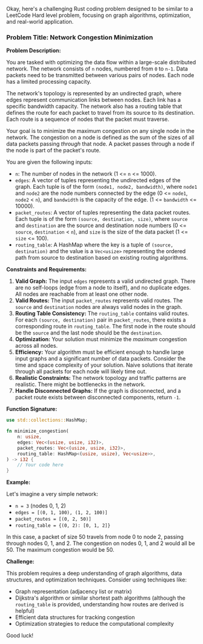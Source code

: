 Okay, here's a challenging Rust coding problem designed to be similar to a LeetCode Hard level problem, focusing on graph algorithms, optimization, and real-world application.

### Problem Title:  Network Congestion Minimization

**Problem Description:**

You are tasked with optimizing the data flow within a large-scale distributed network.  The network consists of `n` nodes, numbered from `0` to `n-1`.  Data packets need to be transmitted between various pairs of nodes.  Each node has a limited processing capacity.

The network's topology is represented by an undirected graph, where edges represent communication links between nodes. Each link has a specific bandwidth capacity. The network also has a routing table that defines the route for each packet to travel from its source to its destination. Each route is a sequence of nodes that the packet must traverse.

Your goal is to minimize the maximum congestion on any single node in the network.  The congestion on a node is defined as the sum of the sizes of all data packets passing *through* that node.  A packet passes through a node if the node is part of the packet's route.

You are given the following inputs:

*   `n`: The number of nodes in the network (1 <= `n` <= 1000).
*   `edges`: A vector of tuples representing the undirected edges of the graph. Each tuple is of the form `(node1, node2, bandwidth)`, where `node1` and `node2` are the node numbers connected by the edge (0 <= `node1`, `node2` < `n`), and `bandwidth` is the capacity of the edge. (1 <= `bandwidth` <= 10000).
*   `packet_routes`: A vector of tuples representing the data packet routes. Each tuple is of the form `(source, destination, size)`, where `source` and `destination` are the source and destination node numbers (0 <= `source`, `destination` < `n`), and `size` is the size of the data packet (1 <= `size` <= 100).
*   `routing_table`: A HashMap where the key is a tuple of `(source, destination)` and the value is a `Vec<usize>` representing the ordered path from source to destination based on existing routing algorithms.

**Constraints and Requirements:**

1.  **Valid Graph:** The input `edges` represents a valid undirected graph. There are no self-loops (edge from a node to itself), and no duplicate edges. All nodes are reachable from at least one other node.
2.  **Valid Routes:** The input `packet_routes` represents valid routes. The `source` and `destination` nodes are always valid nodes in the graph.
3.  **Routing Table Consistency:** The `routing_table` contains valid routes. For each `(source, destination)` pair in `packet_routes`, there exists a corresponding route in `routing_table`. The first node in the route should be the `source` and the last node should be the `destination`.
4.  **Optimization:** Your solution must minimize the *maximum* congestion across all nodes.
5.  **Efficiency:** Your algorithm must be efficient enough to handle large input graphs and a significant number of data packets.  Consider the time and space complexity of your solution.  Naive solutions that iterate through all packets for each node will likely time out.
6.  **Realistic Constraints:**  The network topology and traffic patterns are realistic. There might be bottlenecks in the network.
7.  **Handle Disconnected Graphs:** If the graph is disconnected, and a packet route exists between disconnected components, return `-1`.

**Function Signature:**

```rust
use std::collections::HashMap;

fn minimize_congestion(
    n: usize,
    edges: Vec<(usize, usize, i32)>,
    packet_routes: Vec<(usize, usize, i32)>,
    routing_table: HashMap<(usize, usize), Vec<usize>>,
) -> i32 {
    // Your code here
}
```

**Example:**

Let's imagine a very simple network:

*   `n = 3` (nodes 0, 1, 2)
*   `edges = [(0, 1, 100), (1, 2, 100)]`
*   `packet_routes = [(0, 2, 50)]`
*   `routing_table = {(0, 2): [0, 1, 2]}`

In this case, a packet of size 50 travels from node 0 to node 2, passing through nodes 0, 1, and 2. The congestion on nodes 0, 1, and 2 would all be 50. The maximum congestion would be 50.

**Challenge:**

This problem requires a deep understanding of graph algorithms, data structures, and optimization techniques. Consider using techniques like:

*   Graph representation (adjacency list or matrix)
*   Dijkstra's algorithm or similar shortest path algorithms (although the `routing_table` is provided, understanding how routes are derived is helpful)
*   Efficient data structures for tracking congestion
*   Optimization strategies to reduce the computational complexity

Good luck!
